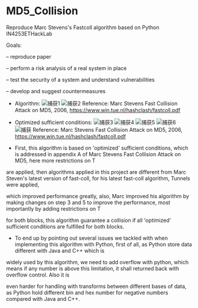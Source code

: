 # MD5_Collision
Reproduce Marc Stevens's Fastcoll algorithm based on Python
IN4253ETHackLab


Goals:

– reproduce paper

– perform a risk analysis of a real system in place

– test the security of a system and understand vulnerabilities

– develop and suggest countermeasures

- Algorithm:
![捕获1](https://user-images.githubusercontent.com/79078851/113065645-7f8f3100-91b9-11eb-84e0-244745fa0f0e.PNG)
![捕获2](https://user-images.githubusercontent.com/79078851/113065647-80c05e00-91b9-11eb-8a80-de0111cd366c.PNG)
Reference: Marc Stevens Fast Collision Attack on MD5, 2006, https://www.win.tue.nl/hashclash/fastcoll.pdf

- Optimized sufficient conditions:
![捕获3](https://user-images.githubusercontent.com/79078851/113065894-e7de1280-91b9-11eb-9c2b-b49cf9150390.PNG)
![捕获4](https://user-images.githubusercontent.com/79078851/113065895-e876a900-91b9-11eb-87bd-e0ed98af533a.PNG)
![捕获5](https://user-images.githubusercontent.com/79078851/113065896-e876a900-91b9-11eb-989f-2a07c3f54c56.PNG)
![捕获6](https://user-images.githubusercontent.com/79078851/113065898-e90f3f80-91b9-11eb-861a-e7dd16de89bb.PNG)
![捕获](https://user-images.githubusercontent.com/79078851/113065950-f9271f00-91b9-11eb-9b82-4d3d1d03f0ef.PNG)
Reference: Marc Stevens Fast Collision Attack on MD5, 2006, https://www.win.tue.nl/hashclash/fastcoll.pdf

- First, this algorithm is based on 'optimized' sufficient conditions, which is addressed in appendix A of Marc Stevens Fast Collision Attack on MD5, here more restrictions on T

are applied, then algorithms applied in this project are different from Marc Steven's latest version of fast-coll, for his latest fast-coll algorithm, Tunnels were applied, 

which improved performance greatly, also, Marc improved his algorithm by making changes on step 3 and 5 to improve the performance, most importantly by adding restrictions on T 

for both blocks, this algorithm guarantee a collision if all 'optimized' sufficient conditions are fulfilled for both blocks.

- To end up by pointing out several issues we tackled with when implementing this algorithm with Python, first of all, as Python store data different with Java and C++ which is 

widely used by this algorithm, we need to add overflow with python, which means if any number is above this limitation, it shall returned back with overflow control. Also it is 

even harder for handling with transforms between different bases of data, as Python hold different bin and hex number for negative numbers compared with Java and C++.

